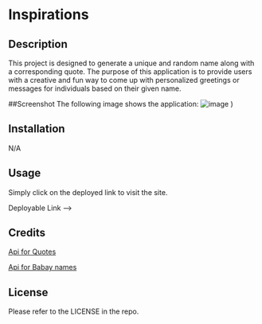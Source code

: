 # Inspirations



## Description
This project is designed to generate a unique and random name along with a corresponding quote. The purpose of this application is to provide users with a creative and fun way to come up with personalized greetings or messages for individuals based on their given name.


##Screenshot
The following image shows the application:
![image]( )
)






## Installation

N/A
## Usage

Simply click on the deployed link to visit the site.

Deployable Link --> [ ]()

## Credits
[Api for Quotes ](https://rapidapi.com/martin.svoboda/api/quotes15/)

[Api for Babay names](https://rapidapi.com/apininjas/api/baby-names-by-api-ninjas/)

## License

Please refer to the LICENSE in the repo.
